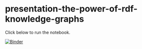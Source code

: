 # presentation-the-power-of-rdf-knowledge-graphs

Click below to run the notebook. 

[![Binder](https://mybinder.org/badge_logo.svg)](https://mybinder.org/v2/gh/amirwesthoff/presentation-the-power-of-rdf-knowledge-graphs/HEAD)